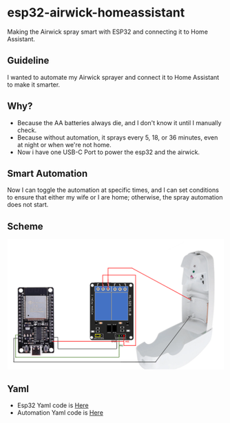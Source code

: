 # esp32-airwick-homeassistant
Making the Airwick spray smart with ESP32 and connecting it to Home Assistant.

## Guideline
I wanted to automate my Airwick sprayer and connect it to Home Assistant to make it smarter.

## Why?
- Because the AA batteries always die, and I don't know it until I manually check.
- Because without automation, it sprays every 5, 18, or 36 minutes, even at night or when we're not home.
- Now i have one USB-C Port to power the esp32 and the airwick.

## Smart Automation
Now I can toggle the automation at specific times, and I can set conditions to ensure that either my wife or I are home; otherwise, the spray automation does not start.

## Scheme
![esp32connections](esp32-airwick.png)

## Yaml
- Esp32 Yaml code is [Here](esp32.yaml)
- Automation Yaml code is [Here](automation.yaml)
